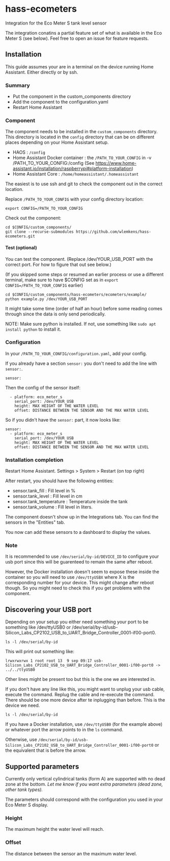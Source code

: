 # hass-ecometers
Integration for the Eco Meter S tank level sensor

The integration conatins a partial feature set of what is available in the Eco Meter S (see below).
Feel free to open an issue for feature requests.

## Installation
This guide assumes your are in a terminal on the device running Home Assistant. 
Either directly or by ssh.

### Summary
- Put the component in the custom_components directory
- Add the component to the configuration.yaml
- Restart Home Assistant

### Component
The component needs to be installed in the `custom_components` directory.
This directory is located in the `config` directory that can be on different places depending on your Home Assistant setup.

 - HAOS : `/config`
 - Home Assistant Docker container : the `/PATH_TO_YOUR_CONFIG` in -v /PATH_TO_YOUR_CONFIG:/config (See https://www.home-assistant.io/installation/raspberrypi#platform-installation)
 - Home Assistant Core : `/home/homeassistant/.homeassistant`
 
The easiest is to use ssh and git to check the component out in the correct location. 

Replace `/PATH_TO_YOUR_CONFIG` with your config directory location:
```
export CONFIG=/PATH_TO_YOUR_CONFIG
```

Check out the component:
```
cd $CONFIG/custom_components/
git clone --recurse-submodules https://github.com/wlemkens/hass-ecometers.git
```

#### Test (optional)
You can test the component.
(Replace /dev/YOUR_USB_PORT with the correct port. For how to figure that out see below.)

(If you skipped some steps or resumed an earlier process or use a different terminal, make sure to have $CONFIG set as in `export CONFIG=/PATH_TO_YOUR_CONFIG` earlier)
```
cd $CONFIG/custom_components/hass-ecometers/ecometers/example/
python example.py /dev/YOUR_USB_PORT
```

It might take some time (order of half an hour) before some reading comes through since the data is only send periodically.

NOTE: Make sure python is installed. If not, use something like `sudo apt install python` to install it.


### Configuration

In your `/PATH_TO_YOUR_CONFIG/configuration.yaml`, add your config. 

If you already have a section `sensor:` you don't need to add the line with `sensor:`.
```
sensor:
```

Then the config of the sensor itself:
```
  - platform: eco_meter_s
    serial_port: /dev/YOUR_USB
    height: MAX HEIGHT OF THE WATER LEVEL
    offset: DISTANCE BETWEEN THE SENSOR AND THE MAX WATER LEVEL
```

So if you didn't have the `sensor:` part, it now looks like:
```
sensor:
  - platform: eco_meter_s
    serial_port: /dev/YOUR_USB
    height: MAX HEIGHT OF THE WATER LEVEL
    offset: DISTANCE BETWEEN THE SENSOR AND THE MAX WATER LEVEL
```

### Installation completion
Restart Home Assistant.
Settings > System > Restart (on top right)

After restart, you should have the following entities:
- sensor.tank_fill : Fill level in %
- sensor.tank_level : Fill level in cm
- sensor.tank_temperature : Temperature inside the tank
- sensor.tank_volume : Fill level in liters.

The component doesn't show up in the Integrations tab. You can find the sensors in the "Entities" tab.

You now can add these sensors to a dashboard to display the values.

### Note
It is recommended to use `/dev/serial/by-id/DEVICE_ID` to configure your usb port since this will be guarenteed to remain the same after reboot.

However, the Docker installation doesn't seem to expose these inside the container so you will need to use `/dev/ttyUSBX` where X is the corresponding number for your device.
This might change after reboot though. So you might need to check this if you get problems with the component.

## Discovering your USB port
Depending on your setup you either need something your port to be something like /dev/ttyUSB0 or /dev/serial/by-id/usb-Silicon_Labs_CP2102_USB_to_UART_Bridge_Controller_0001-if00-port0.

```
ls -l /dev/serial/by-id
```
This will print out something like:

```
lrwxrwxrwx 1 root root 13  9 sep 09:17 usb-Silicon_Labs_CP2102_USB_to_UART_Bridge_Controller_0001-if00-port0 -> ../../ttyUSB0
```
Other lines might be present too but this is the one we are interested in.

If you don't have any line like this, you might want to unplug your usb cable, execute the command. Replug the cable and re-execute the command.
There should be one more device after te inplugging than before. This is the device we need.
```
ls -l /dev/serial/by-id
```

If you have a Docker installation, use `/dev/ttyUSB0` (for the example above) or whatever port the arrow points to in the `ls` command.

Otherwise, use `/dev/serial/by-id/usb-Silicon_Labs_CP2102_USB_to_UART_Bridge_Controller_0001-if00-port0` or the equivalent that is before the arrow.

## Supported parameters
Currently only vertical cylindrical tanks (form A) are supported with no dead zone at the bottom.
*Let me know if you want extra parameters (dead zone, other tank types).*

The parameters should correspond with the configuration you used in your Eco Meter S display.

### Height
The maximum height the water level will reach.

### Offset
The distance between the sensor an the maximum water level.
